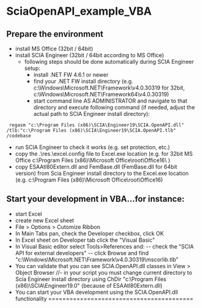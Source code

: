 # SciaOpenAPI_example_VBA
## Prepare the environment
* install MS Office (32bit / 64bit)
* install SCIA Engineer (32bit / 64bit according to MS Office)
    * following steps should be done automatically during SCIA Engineer setup:
        * install .NET FW 4.6.1 or newer
        * find your .NET FW install directory (e.g. c:\Windows\Microsoft.NET\Framework\v4.0.30319 for 32bit, c:\Windows\Microsoft.NET\Framework64\v4.0.30319) 
        * start command line AS ADMINISTRATOR and navigate to that directory and execute following command (if needed, adjust the actual path to SCIA Engineer install directory):
```
 regasm "c:\Program Files (x86)\SCIA\Engineer19\SCIA.OpenAPI.dll" /tlb:"c:\Program Files (x86)\SCIA\Engineer19\SCIA.OpenAPI.tlb" /codebase 
```
* run SCIA Engineer to check it works (e.g. set protection, etc.)
* copy the .\res.\excel.config file to Excel.exe location (e.g. for 32bit MS Office c:\Program Files (x86)\Microsoft Office\root\Office16\ )
* copy ESAAtl80Extern.dll and FemBase.dll (FemBase.dll for 64bit version) from Scia Engineer install directory to the Excel.exe location (e.g. c:\Program Files (x86)\Microsoft Office\root\Office16\)


## Start your development in VBA...for instance:
- start Excel
- create new Excel sheet
- File > Options > Cutomize Ribbon
- In Main Tabs pan, check the Developer checkbox, click OK
- In Excel sheet on Developer tab click the "Visual Basic"
- In Visual Basic editor select Tools>References and:
-- check the "SCIA API for external developers"
-- click Browse and find "c:\Windows\Microsoft.NET\Framework\v4.0.30319\mscorlib.tlb"
- You can validate that you can see SCIA.OpenAPI.dll classes in View > Object Browser
//- in your script you must change current directory to Scia Engineer install directory using ChDir "c:\Program Files (x86)\SCIA\Engineer19.0\" (because of ESAAtl80Extern.dll)
- You can start your VBA development using the SCIA.OpenAPI.dll functionality
=========================================

